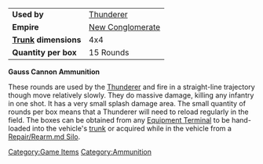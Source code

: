 |                                  |                                         |
| -------------------------------- | --------------------------------------- |
| **Used by**                      | [Thunderer](../vehicles/Thunderer.md)               |
| **Empire**                       | [New Conglomerate](../etc/New_Conglomerate.md) |
| **[Trunk](../terminology/Trunk.md) dimensions** | 4x4                                     |
| **Quantity per box**             | 15 Rounds                               |

**Gauss Cannon Ammunition**

These rounds are used by the [Thunderer](../vehicles/Thunderer.md) and fire
in a straight-line trajectory though move relatively slowly. They do
massive damage, killing any infantry in one shot. It has a very small
splash damage area. The small quantity of rounds per box means that a
Thunderer will need to reload regularly in the field. The boxes can be
obtained from any [Equipment Terminal](Equipment_Terminal.md) to
be hand-loaded into the vehicle's [trunk](../terminology/Trunk.md) or acquired
while in the vehicle from a [Repair/Rearm.md
Silo](Repair_Rearm_Silo.md).

[Category:Game Items](Category:Game_Items.md)
[Category:Ammunition](Category:Ammunition.md)
